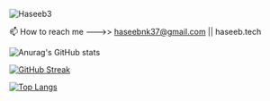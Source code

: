 ![Haseeb3](https://user-images.githubusercontent.com/42865210/164467407-c5bc59de-1c4f-4c62-9a41-4834395abe98.png)


📫 How to reach me --->> haseebnk37@gmail.com || haseeb.tech


![Anurag's GitHub stats](https://github-readme-stats.vercel.app/api?username=haseebnk&show_icons=true&theme=radical)

[![GitHub Streak](http://github-readme-streak-stats.herokuapp.com?user=haseebnk&theme=nightowl&date_format=M%20j%5B%2C%20Y%5D)](https://git.io/streak-stats)

[![Top Langs](https://github-readme-stats.vercel.app/api/top-langs/?username=haseebnk&layout=default)](https://github.com/haseebnk/github-readme-stats)
